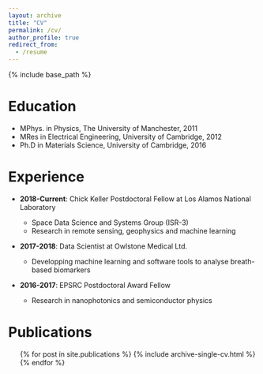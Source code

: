 ```yaml
---
layout: archive
title: "CV"
permalink: /cv/
author_profile: true
redirect_from:
  - /resume
---
```


{% include base_path %}

Education
======
* MPhys. in Physics, The University of Manchester, 2011
* MRes in Electrical Engineering, University of Cambridge, 2012
* Ph.D in Materials Science, University of Cambridge, 2016 

Experience
======
* **2018-Current**: Chick Keller Postdoctoral Fellow at Los Alamos National Laboratory 
  * Space Data Science and Systems Group (ISR-3)
  * Research in remote sensing, geophysics and machine learning
 
* **2017-2018**: Data Scientist at Owlstone Medical Ltd.
  * Developping machine learning and software tools to analyse breath-based biomarkers
  
* **2016-2017**: EPSRC Postdoctoral Award Fellow
  * Research in nanophotonics and semiconductor physics


Publications
======
  <ul>{% for post in site.publications %}
    {% include archive-single-cv.html %}
  {% endfor %}</ul>

